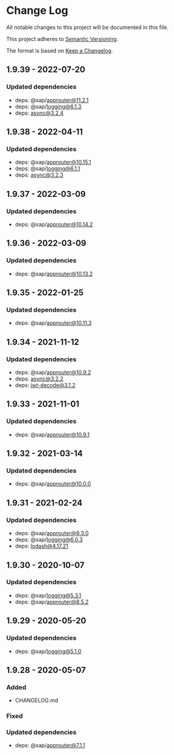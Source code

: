 # Change Log
All notable changes to this project will be documented in this file.

This project adheres to [Semantic Versioning](http://semver.org/).

The format is based on [Keep a Changelog](http://keepachangelog.com/).


## 1.9.39 - 2022-07-20
### Updated dependencies
 - deps: @sap/approuter@11.2.1
 - deps: @sap/logging@6.1.3
 - deps: async@3.2.4

## 1.9.38 - 2022-04-11
### Updated dependencies
 - deps: @sap/approuter@10.15.1
 - deps: @sap/logging@6.1.1
 - deps: async@3.2.3

## 1.9.37 - 2022-03-09
### Updated dependencies
 - deps: @sap/approuter@10.14.2

## 1.9.36 - 2022-03-09
### Updated dependencies
 - deps: @sap/approuter@10.13.2

## 1.9.35 - 2022-01-25
### Updated dependencies
 - deps: @sap/approuter@10.11.3

## 1.9.34 - 2021-11-12
### Updated dependencies
 - deps: @sap/approuter@10.9.2
 - deps: async@3.2.2
 - deps: jwt-decode@3.1.2

## 1.9.33 - 2021-11-01
### Updated dependencies
 - deps: @sap/approuter@10.9.1

## 1.9.32 - 2021-03-14
### Updated dependencies
 - deps: @sap/approuter@10.0.0

## 1.9.31 - 2021-02-24
### Updated dependencies
 - deps: @sap/approuter@9.3.0
 - deps: @sap/logging@6.0.3
 - deps: lodash@4.17.21

## 1.9.30 - 2020-10-07
### Updated dependencies
 - deps: @sap/logging@5.3.1
 - deps: @sap/approuter@8.5.2

## 1.9.29 - 2020-05-20
### Updated dependencies
 - deps: @sap/logging@5.1.0

## 1.9.28 - 2020-05-07
### Added
 - CHANGELOG.md
### Fixed
### Updated dependencies
 - deps: @sap/approuter@7.1.1
